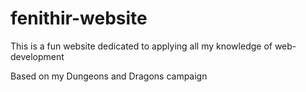 # fenithir-website
This is a fun website dedicated to applying all my knowledge of web-development

Based on my Dungeons and Dragons campaign
